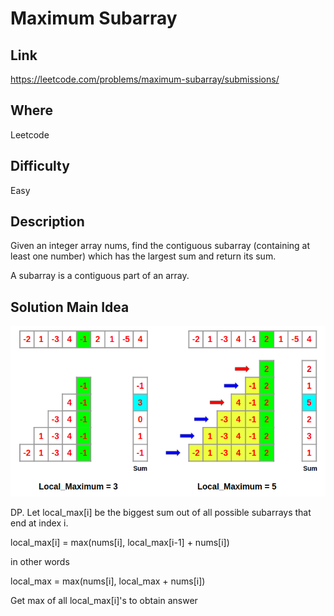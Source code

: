# Maximum Subarray

## Link

https://leetcode.com/problems/maximum-subarray/submissions/

## Where

Leetcode

## Difficulty

Easy

## Description

Given an integer array nums, find the contiguous subarray (containing at least one number) which has the largest sum and return its sum.

A subarray is a contiguous part of an array.

## Solution Main Idea

![Intuition](maximum-subarray.png)

DP. Let local_max[i] be the biggest sum out of all possible subarrays that end at index i.

local_max[i] = max(nums[i], local_max[i-1] + nums[i])

in other words

local_max = max(nums[i], local_max + nums[i])

Get max of all local_max[i]'s to obtain answer
